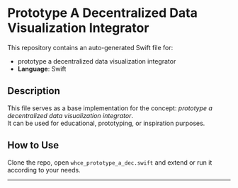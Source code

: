 # Prototype A Decentralized Data Visualization Integrator

This repository contains an auto-generated Swift file for:

- prototype a decentralized data visualization integrator
- **Language**: Swift

## Description

This file serves as a base implementation for the concept: *prototype a decentralized data visualization integrator*.  
It can be used for educational, prototyping, or inspiration purposes.

## How to Use

Clone the repo, open `whce_prototype_a_dec.swift` and extend or run it according to your needs.

---


